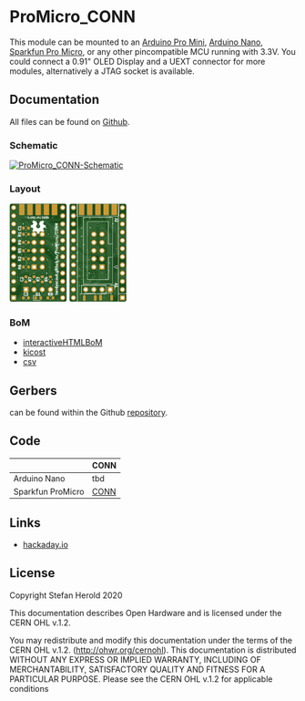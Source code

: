 # ProMicro_CONN
This module can be mounted to an [Arduino Pro Mini](https://www.sparkfun.com/products/11113), [Arduino Nano](https://store.arduino.cc/arduino-nano), [Sparkfun Pro Micro](https://www.sparkfun.com/products/12587), or any other pincompatible MCU running with 3.3V. You could connect a 0.91" OLED Display and a UEXT connector for more modules, alternatively a JTAG socket is available.


## Documentation
All files can be found on [Github](https://github.com/nerdyscout/ProMicro/tree/master/CONN).


### Schematic
[![ProMicro_CONN-Schematic](docs/ProMicro_CONN-Schematic.svg)](docs/ProMicro_CONN-Schematic.pdf)


### Layout
<a href="docs/ProMicro_CONN_Board_Top.pdf"><img src="docs/img/ProMicro_CONN_Board_Top.svg" alt="ProMicro_CONN_Board_Top" width="20%"/></a>
<a href="docs/ProMicro_CONN_Board_Bottom.pdf"><img src="docs/img/ProMicro_CONN_Board_Bottom.svg" alt="ProMicro_CONN_Board_Bottom" width="20%"/></a>


### BoM
  * [interactiveHTMLBoM](https://nerdyscout.github.io/ProMicro/CONN/docs/BOM/ProMicro_CONN.html)
  * [kicost](CONN/docs/BOM/ProMicro_CONN.xlsx)
  * [csv](docs/BOM/ProMicro_CONN.csv)


## Gerbers
can be found within the Github [repository](gerbers).



## Code
| | CONN |
| --- | --- |
| Arduino Nano | tbd |
| Sparkfun ProMicro | [CONN](examples/Sparkfun_ProMicro_CONN/Sparkfun_ProMicro_CONN.ino) |


## Links
  * [hackaday.io](https://hackaday.io/project/171898-promicro)


## License
Copyright Stefan Herold 2020

This documentation describes Open Hardware and is licensed under the CERN OHL v.1.2.

You may redistribute and modify this documentation under the terms of the CERN OHL v.1.2. (http://ohwr.org/cernohl). This documentation is distributed WITHOUT ANY EXPRESS OR IMPLIED WARRANTY, INCLUDING OF MERCHANTABILITY, SATISFACTORY QUALITY AND FITNESS FOR A PARTICULAR PURPOSE. Please see the CERN OHL v.1.2 for applicable conditions
